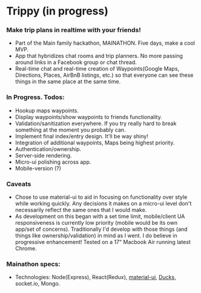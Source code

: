 # Trippy (in progress) #

### Make trip plans in realtime with your friends! ###
* Part of the Main family hackathon, MAINATHON. Five days, make a cool MVP.
* App that hybridizes chat rooms and trip planners. No more passing around links in a Facebook group or chat thread.
* Real-time chat and real-time creation of Waypoints(Google Maps, Directions, Places, AirBnB listings, etc.) so that everyone can see these things in the same place at the same time.

### In Progress. Todos: ###
* Hookup maps waypoints.
* Display waypoints/show waypoints to friends functionality.
* Validation/sanitization everywhere. If you try really hard to break something at the moment you probably can.
* Implement final index/entry design. It'll be way shiny!
* Integration of additional waypoints, Maps being highest priority. 
* Authentication/ownership.
* Server-side rendering.
* Micro-ui polishing across app.
* Mobile-version (?)

### Caveats ###
* Chose to use material-ui to aid in focusing on functionality over style while working quickly. Any decisions it makes on a micro-ui level don't necessarily reflect the same ones that I would make.
* As development on this began with a set time limit, mobile/client UA responsiveness is currently low priority (mobile would be its own app/set of concerns). Traditionally I'd develop with those things (and things like ownership/validation) in mind as I went. I do believe in progressive enhancement! Tested on a 17" Macbook Air running latest Chrome.


### Mainathon specs: ###
* Technologies: Node(Express), React(Redux), [material-ui](http://www.material-ui.com/#/), [Ducks](https://github.com/erikras/ducks-modular-redux), socket.io, Mongo.





